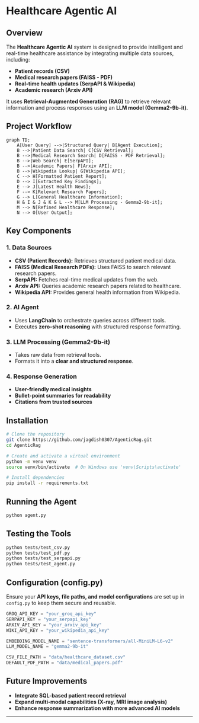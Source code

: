 # Healthcare Agentic AI

## Overview
The **Healthcare Agentic AI** system is designed to provide intelligent and real-time healthcare assistance by integrating multiple data sources, including:
- **Patient records (CSV)**
- **Medical research papers (FAISS - PDF)**
- **Real-time health updates (SerpAPI & Wikipedia)**
- **Academic research (Arxiv API)**

It uses **Retrieval-Augmented Generation (RAG)** to retrieve relevant information and process responses using an **LLM model (Gemma2-9b-it)**.

## Project Workflow

```mermaid
graph TD;
    A[User Query] -->|Structured Query| B[Agent Execution];
    B -->|Patient Data Search| C[CSV Retrieval];
    B -->|Medical Research Search| D[FAISS - PDF Retrieval];
    B -->|Web Search| E[SerpAPI];
    B -->|Academic Papers| F[Arxiv API];
    B -->|Wikipedia Lookup| G[Wikipedia API];
    C --> H[Formatted Patient Report];
    D --> I[Extracted Key Findings];
    E --> J[Latest Health News];
    F --> K[Relevant Research Papers];
    G --> L[General Healthcare Information];
    H & I & J & K & L --> M[LLM Processing - Gemma2-9b-it];
    M --> N[Refined Healthcare Response];
    N --> O[User Output];
```

## Key Components

### 1. **Data Sources**
- **CSV (Patient Records):** Retrieves structured patient medical data.
- **FAISS (Medical Research PDFs):** Uses FAISS to search relevant research papers.
- **SerpAPI:** Fetches real-time medical updates from the web.
- **Arxiv API:** Queries academic research papers related to healthcare.
- **Wikipedia API:** Provides general health information from Wikipedia.

### 2. **AI Agent**
- Uses **LangChain** to orchestrate queries across different tools.
- Executes **zero-shot reasoning** with structured response formatting.

### 3. **LLM Processing (Gemma2-9b-it)**
- Takes raw data from retrieval tools.
- Formats it into a **clear and structured response**.

### 4. **Response Generation**
- **User-friendly medical insights**
- **Bullet-point summaries for readability**
- **Citations from trusted sources**

## Installation
```bash
# Clone the repository
git clone https://github.com/jagdish0307/AgenticRag.git
cd AgenticRag

# Create and activate a virtual environment
python -m venv venv
source venv/bin/activate  # On Windows use 'venv\Scripts\activate'

# Install dependencies
pip install -r requirements.txt
```

## Running the Agent
```bash
python agent.py
```

## Testing the Tools
```bash
python tests/test_csv.py
python tests/test_pdf.py
python tests/test_serpapi.py
python tests/test_agent.py
```

## Configuration (config.py)
Ensure your **API keys, file paths, and model configurations** are set up in `config.py` to keep them secure and reusable.

```python
GROQ_API_KEY = "your_groq_api_key"
SERPAPI_KEY = "your_serpapi_key"
ARXIV_API_KEY = "your_arxiv_api_key"
WIKI_API_KEY = "your_wikipedia_api_key"

EMBEDDING_MODEL_NAME = "sentence-transformers/all-MiniLM-L6-v2"
LLM_MODEL_NAME = "gemma2-9b-it"

CSV_FILE_PATH = "data/healthcare_dataset.csv"
DEFAULT_PDF_PATH = "data/medical_papers.pdf"
```

## Future Improvements
- **Integrate SQL-based patient record retrieval**
- **Expand multi-modal capabilities (X-ray, MRI image analysis)**
- **Enhance response summarization with more advanced AI models**



---


